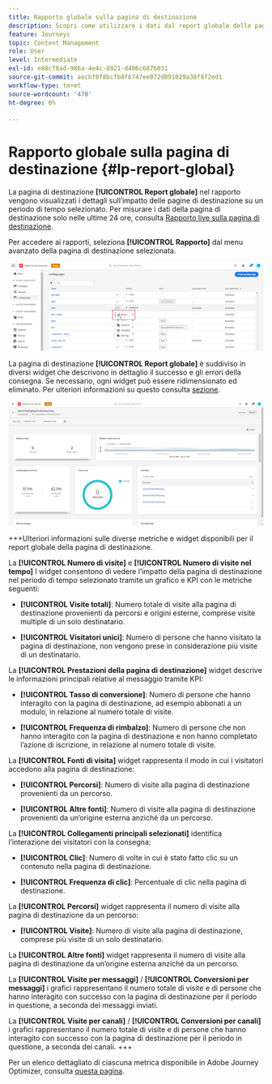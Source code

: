 ```yaml
---
title: Rapporto globale sulla pagina di destinazione
description: Scopri come utilizzare i dati dal report globale delle pagine di destinazione
feature: Journeys
topic: Content Management
role: User
level: Intermediate
exl-id: e88cf8ad-986a-4e4c-8921-d406c6876031
source-git-commit: aecbf0f8bcfb8f6747ee072d891029a38f8f2ed1
workflow-type: tm+mt
source-wordcount: '470'
ht-degree: 0%

---
```


# Rapporto globale sulla pagina di destinazione {#lp-report-global}

La pagina di destinazione **[!UICONTROL Report globale]** nel rapporto vengono visualizzati i dettagli sull’impatto delle pagine di destinazione su un periodo di tempo selezionato. Per misurare i dati della pagina di destinazione solo nelle ultime 24 ore, consulta [Rapporto live sulla pagina di destinazione](lp-report-live.md).

Per accedere ai rapporti, seleziona **[!UICONTROL Rapporto]** dal menu avanzato della pagina di destinazione selezionata.

![](assets/landing_page_report.png)

La pagina di destinazione **[!UICONTROL Report globale]** è suddiviso in diversi widget che descrivono in dettaglio il successo e gli errori della consegna. Se necessario, ogni widget può essere ridimensionato ed eliminato. Per ulteriori informazioni su questo consulta [sezione](global-report.md).

![](assets/landing_page_global.png)

+++Ulteriori informazioni sulle diverse metriche e widget disponibili per il report globale della pagina di destinazione.

La **[!UICONTROL Numero di visite]** e **[!UICONTROL Numero di visite nel tempo]** I widget consentono di vedere l’impatto della pagina di destinazione nel periodo di tempo selezionato tramite un grafico e KPI con le metriche seguenti:

* **[!UICONTROL Visite totali]**: Numero totale di visite alla pagina di destinazione provenienti da percorsi e origini esterne, comprese visite multiple di un solo destinatario.

* **[!UICONTROL Visitatori unici]**: Numero di persone che hanno visitato la pagina di destinazione, non vengono prese in considerazione più visite di un destinatario.

La **[!UICONTROL Prestazioni della pagina di destinazione]** widget descrive le informazioni principali relative al messaggio tramite KPI:

* **[!UICONTROL Tasso di conversione]**: Numero di persone che hanno interagito con la pagina di destinazione, ad esempio abbonati a un modulo, in relazione al numero totale di visite.

* **[!UICONTROL Frequenza di rimbalzo]**: Numero di persone che non hanno interagito con la pagina di destinazione e non hanno completato l’azione di iscrizione, in relazione al numero totale di visite.

La **[!UICONTROL Fonti di visita]** widget rappresenta il modo in cui i visitatori accedono alla pagina di destinazione:

* **[!UICONTROL Percorsi]**: Numero di visite alla pagina di destinazione provenienti da un percorso.

* **[!UICONTROL Altre fonti]**: Numero di visite alla pagina di destinazione provenienti da un’origine esterna anziché da un percorso.

La **[!UICONTROL Collegamenti principali selezionati]** identifica l’interazione dei visitatori con la consegna:

* **[!UICONTROL Clic]**: Numero di volte in cui è stato fatto clic su un contenuto nella pagina di destinazione.

* **[!UICONTROL Frequenza di clic]**: Percentuale di clic nella pagina di destinazione.

La **[!UICONTROL Percorsi]** widget rappresenta il numero di visite alla pagina di destinazione da un percorso:

* **[!UICONTROL Visite]**: Numero di visite alla pagina di destinazione, comprese più visite di un solo destinatario.

La **[!UICONTROL Altre fonti]** widget rappresenta il numero di visite alla pagina di destinazione da un’origine esterna anziché da un percorso.

La **[!UICONTROL Visite per messaggi]** / **[!UICONTROL Conversioni per messaggi]** i grafici rappresentano il numero totale di visite e di persone che hanno interagito con successo con la pagina di destinazione per il periodo in questione, a seconda dei messaggi inviati.

La **[!UICONTROL Visite per canali]** / **[!UICONTROL Conversioni per canali]** i grafici rappresentano il numero totale di visite e di persone che hanno interagito con successo con la pagina di destinazione per il periodo in questione, a seconda dei canali.
+++

Per un elenco dettagliato di ciascuna metrica disponibile in Adobe Journey Optimizer, consulta [questa pagina](global-report.md#list-of-components-global).
